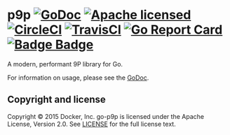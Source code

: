 # p9p [![GoDoc](https://godoc.org/github.com/docker/go-p9p?status.svg)](https://godoc.org/github.com/docker/go-p9p) [![Apache licensed](https://img.shields.io/badge/license-Apache-blue.svg)](https://raw.githubusercontent.com/docker/go-p9p/master/LICENSE) [![CircleCI](https://circleci.com/gh/docker/go-p9p.svg?style=shield)](https://circleci.com/gh/docker/go-p9p) [![TravisCI](https://travis-ci.org/docker/go-p9p.svg?branch=master)](https://travis-ci.org/docker/go-p9p) [![Go Report Card](https://goreportcard.com/badge/github.com/docker/go-p9p)](https://goreportcard.com/report/github.com/docker/go-p9p) [![Badge Badge](http://doyouevenbadge.com/github.com/docker/go-p9p)](http://doyouevenbadge.com/report/github.com/docker/go-p9p)


A modern, performant 9P library for Go.

For information on usage, please see the [GoDoc](https://godoc.org/github.com/docker/go-p9p).

## Copyright and license

Copyright © 2015 Docker, Inc. go-p9p is licensed under the Apache License,
Version 2.0. See [LICENSE](LICENSE) for the full license text.
